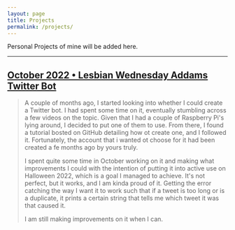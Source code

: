 ```yaml
---
layout: page
title: Projects
permalink: /projects/
---
```


Personal Projects of mine will be added here.

---

## [October 2022 • Lesbian Wednesday Addams Twitter Bot](https://gwenthewelshgal.github.io/projects/Lesbian-Wednesday-Addams-Twitter-Bot)

> A couple of months ago, I started looking into whether I could create a Twitter bot. I had spent some time on it, eventually stumbling across a few videos on the topic. Given that I had a couple of Raspberry Pi's lying around, I decided to put one of them to use. From there, I found a tutorial bosted on GitHub detailing how ot create one, and I followed it. Fortunately, the account that i wanted ot choose for it had been created a fe months ago by yours truly.
>
> I spent quite some time in October working on it and making what improvements I could with the intention of putting it into active use on Halloween 2022, which is a goal I managed to achieve. It's not perfect, but it works, and I am kinda proud of it. Getting the error catching the way I want it to work such that if a tweet is too long or is a duplicate, it prints a certain string that tells me which tweet it was that caused it.
>
> I am still making improvements on it when I can.